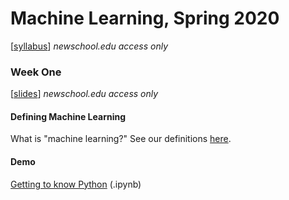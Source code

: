 # Machine Learning, Spring 2020

[[syllabus](https://docs.google.com/document/d/1RSUjPPu9cHtTA_8s650-7XTAfLRsCuN_5tqhjQHdcP0/edit?usp=sharing)] *newschool.edu access only*

### Week One

[[slides](https://docs.google.com/presentation/d/1HEu4j0g5Z6XfItqdRBwlk9DfoEyEShYo_vtr37zbgQ0/edit?usp=sharing)] *newschool.edu access only*

#### Defining Machine Learning

What is "machine learning?" See our definitions [here](https://github.com/visualizedata/ml/tree/master/week01/metadata). 

#### Demo

[Getting to know Python](https://github.com/visualizedata/ml/blob/master/week01/intro_python.ipynb) (.ipynb)

